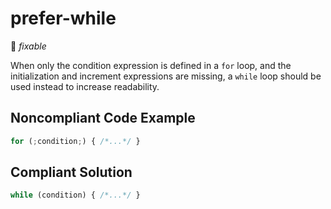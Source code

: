 # prefer-while

:wrench: _fixable_

When only the condition expression is defined in a `for` loop, and the initialization and increment expressions are missing, a `while` loop should be used instead to increase readability.

## Noncompliant Code Example

```javascript
for (;condition;) { /*...*/ }
```

## Compliant Solution

```javascript
while (condition) { /*...*/ }
```
